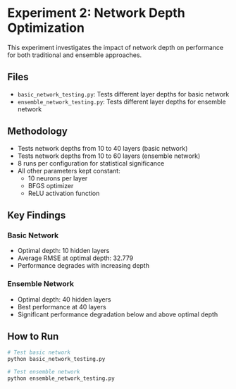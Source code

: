# Experiment 2: Network Depth Optimization

This experiment investigates the impact of network depth on performance for both traditional and ensemble approaches.

## Files
- `basic_network_testing.py`: Tests different layer depths for basic network
- `ensemble_network_testing.py`: Tests different layer depths for ensemble network

## Methodology
- Tests network depths from 10 to 40 layers (basic network)
- Tests network depths from 10 to 60 layers (ensemble network)
- 8 runs per configuration for statistical significance
- All other parameters kept constant:
  - 10 neurons per layer
  - BFGS optimizer
  - ReLU activation function

## Key Findings
### Basic Network
- Optimal depth: 10 hidden layers
- Average RMSE at optimal depth: 32.779
- Performance degrades with increasing depth

### Ensemble Network
- Optimal depth: 40 hidden layers
- Best performance at 40 layers
- Significant performance degradation below and above optimal depth

## How to Run
```python
# Test basic network
python basic_network_testing.py

# Test ensemble network
python ensemble_network_testing.py
```
